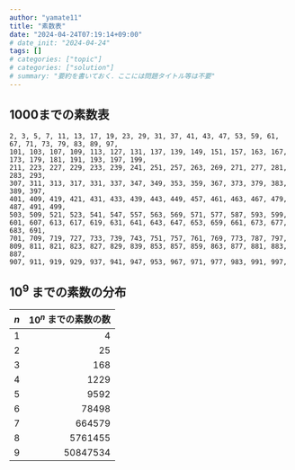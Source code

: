 ```yaml
---
author: "yamate11"
title: "素数表"
date: "2024-04-24T07:19:14+09:00"
# date_init: "2024-04-24"
tags: []
# categories: ["topic"]
# categories: ["solution"]
# summary: "要約を書いておく．ここには問題タイトル等は不要" 
---
```


## 1000までの素数表

```text
2, 3, 5, 7, 11, 13, 17, 19, 23, 29, 31, 37, 41, 43, 47, 53, 59, 61, 67, 71, 73, 79, 83, 89, 97, 
101, 103, 107, 109, 113, 127, 131, 137, 139, 149, 151, 157, 163, 167, 173, 179, 181, 191, 193, 197, 199, 
211, 223, 227, 229, 233, 239, 241, 251, 257, 263, 269, 271, 277, 281, 283, 293, 
307, 311, 313, 317, 331, 337, 347, 349, 353, 359, 367, 373, 379, 383, 389, 397, 
401, 409, 419, 421, 431, 433, 439, 443, 449, 457, 461, 463, 467, 479, 487, 491, 499, 
503, 509, 521, 523, 541, 547, 557, 563, 569, 571, 577, 587, 593, 599, 
601, 607, 613, 617, 619, 631, 641, 643, 647, 653, 659, 661, 673, 677, 683, 691, 
701, 709, 719, 727, 733, 739, 743, 751, 757, 761, 769, 773, 787, 797, 
809, 811, 821, 823, 827, 829, 839, 853, 857, 859, 863, 877, 881, 883, 887, 
907, 911, 919, 929, 937, 941, 947, 953, 967, 971, 977, 983, 991, 997, 
```

## $10^9$ までの素数の分布

| $n$ | $10^n$ までの素数の数 |
|---|---:|
|1 | 4 |
|2 | 25 |
|3 | 168 |
|4 | 1229 |
|5 | 9592 |
|6 | 78498 |
|7 | 664579 |
|8 | 5761455 |
|9 | 50847534 |
